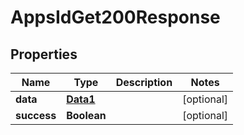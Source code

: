 

# AppsIdGet200Response


## Properties

Name | Type | Description | Notes
------------ | ------------- | ------------- | -------------
**data** | [**Data1**](Data1.md) |  |  [optional]
**success** | **Boolean** |  |  [optional]



